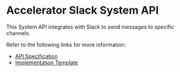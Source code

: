 # Accelerator Slack System API

This System API integrates with Slack to send messages to specific channels.

Refer to the following links for more information:

- [API Specification](https://anypoint.mulesoft.com/exchange/org.mule.examples/accelerator-slack-sys-api/)
- [Implementation Template](https://anypoint.mulesoft.com/exchange/org.mule.examples/accel-slack-sys-api/)

